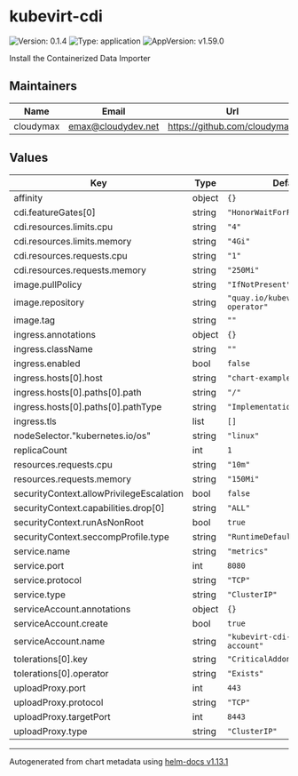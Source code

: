# kubevirt-cdi

![Version: 0.1.4](https://img.shields.io/badge/Version-0.1.4-informational?style=flat-square) ![Type: application](https://img.shields.io/badge/Type-application-informational?style=flat-square) ![AppVersion: v1.59.0](https://img.shields.io/badge/AppVersion-v1.59.0-informational?style=flat-square)

Install the Containerized Data Importer

## Maintainers

| Name | Email | Url |
| ---- | ------ | --- |
| cloudymax | <emax@cloudydev.net> | <https://github.com/cloudymax/> |

## Values

| Key | Type | Default | Description |
|-----|------|---------|-------------|
| affinity | object | `{}` |  |
| cdi.featureGates[0] | string | `"HonorWaitForFirstConsumer"` |  |
| cdi.resources.limits.cpu | string | `"4"` |  |
| cdi.resources.limits.memory | string | `"4Gi"` |  |
| cdi.resources.requests.cpu | string | `"1"` |  |
| cdi.resources.requests.memory | string | `"250Mi"` |  |
| image.pullPolicy | string | `"IfNotPresent"` |  |
| image.repository | string | `"quay.io/kubevirt/cdi-operator"` |  |
| image.tag | string | `""` |  |
| ingress.annotations | object | `{}` |  |
| ingress.className | string | `""` |  |
| ingress.enabled | bool | `false` |  |
| ingress.hosts[0].host | string | `"chart-example.local"` |  |
| ingress.hosts[0].paths[0].path | string | `"/"` |  |
| ingress.hosts[0].paths[0].pathType | string | `"ImplementationSpecific"` |  |
| ingress.tls | list | `[]` |  |
| nodeSelector."kubernetes.io/os" | string | `"linux"` |  |
| replicaCount | int | `1` |  |
| resources.requests.cpu | string | `"10m"` |  |
| resources.requests.memory | string | `"150Mi"` |  |
| securityContext.allowPrivilegeEscalation | bool | `false` |  |
| securityContext.capabilities.drop[0] | string | `"ALL"` |  |
| securityContext.runAsNonRoot | bool | `true` |  |
| securityContext.seccompProfile.type | string | `"RuntimeDefault"` |  |
| service.name | string | `"metrics"` |  |
| service.port | int | `8080` |  |
| service.protocol | string | `"TCP"` |  |
| service.type | string | `"ClusterIP"` |  |
| serviceAccount.annotations | object | `{}` |  |
| serviceAccount.create | bool | `true` |  |
| serviceAccount.name | string | `"kubevirt-cdi-service-account"` |  |
| tolerations[0].key | string | `"CriticalAddonsOnly"` |  |
| tolerations[0].operator | string | `"Exists"` |  |
| uploadProxy.port | int | `443` |  |
| uploadProxy.protocol | string | `"TCP"` |  |
| uploadProxy.targetPort | int | `8443` |  |
| uploadProxy.type | string | `"ClusterIP"` |  |

----------------------------------------------
Autogenerated from chart metadata using [helm-docs v1.13.1](https://github.com/norwoodj/helm-docs/releases/v1.13.1)
